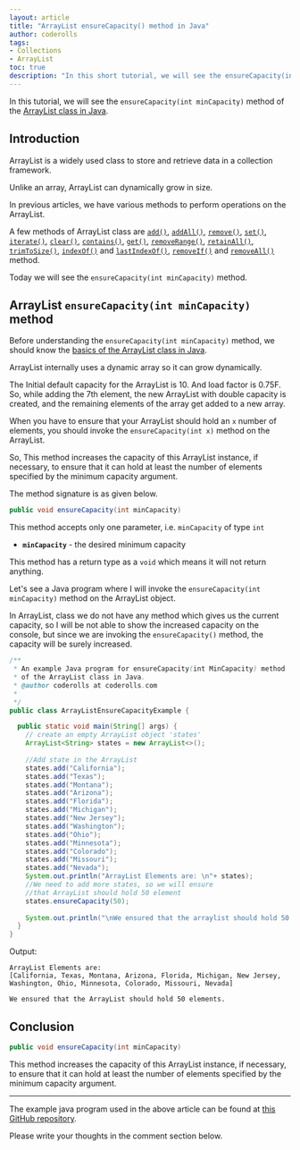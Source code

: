 ```yaml
---
layout: article  
title: "ArrayList ensureCapacity() method in Java"  
author: coderolls  
tags: 
- Collections
- ArrayList
toc: true
description: "In this short tutorial, we will see the ensureCapacity(int minCapacity) method of the ArrayList class in Java." 
---
```


In this tutorial, we will see the `ensureCapacity(int minCapacity)` method of the  [ArrayList class in Java](https://coderolls.com/arraylist-in-java/). 

## Introduction  
ArrayList is a widely used class to store and retrieve data in a collection framework.

Unlike an array, ArrayList can dynamically grow in size.

In previous articles, we have various methods to perform operations on the ArrayList.

A few methods of ArrayList class are [`add()`](https://coderolls.com/add-element-in-arraylist/), [`addAll()`](http://https://coderolls.com/arraylist-addall-method-in-java/), [`remove()`](https://coderolls.com/remove-element-from-arraylist/), [`set()`](https://coderolls.com/change-element-in-arraylist/), [`iterate()`](https://coderolls.com/iterating-the-arraylist-in-java/), [`clear()`](https://coderolls.com/arraylist-clear-method-in-java/),  [`contains()`](https://coderolls.com/arraylist-contains-method), [`get()`](https://coderolls.com/arraylist-get-method), [`removeRange()`](https://coderolls.com/arraylist-removerange-method), [`retainAll()`](https://coderolls.com/arraylist-retainall-method),  [`trimToSize()`](https://coderolls.com/arraylist-trimtosize-method), [`indexOf()`](https://coderolls.com/arraylist-indexof-method) and  [`lastIndexOf()`](https://coderolls.com/arraylist-lastindexof-method),  [`removeIf()`](https://coderolls.com/arraylist-removeIf-method) and   [`removeAll()`](https://coderolls.com/arraylist-removeall-method)  method. 

Today we will see the `ensureCapacity(int minCapacity)` method. 

## ArrayList `ensureCapacity(int minCapacity)` method  

Before understanding the `ensureCapacity(int minCapacity)` method, we should know the [basics of the ArrayList class in Java](https://coderolls.com/arraylist-in-java/). 

ArrayList internally uses a dynamic array so it can grow dynamically.

The Initial default capacity for the ArrayList is 10. And load factor is 0.75F. So, while adding the 7th element, the new ArrayList with double capacity is created, and the remaining elements of the array get added to a new array.

When you have to ensure that your ArrayList should hold an `x` number of elements, you should invoke the `ensureCapacity(int x)` method on the ArrayList.

So, This method increases the capacity of this  ArrayList instance, if necessary, to ensure that it can hold at least the number of elements specified by the minimum capacity argument.

The method signature is as given below.
```java
public void ensureCapacity(int minCapacity)
```

This method accepts only one parameter, i.e. `minCapacity` of type `int`

- **`minCapacity`** - the desired minimum capacity

This method has a return type as a `void` which means it will not return anything.

Let's see a Java program where I will invoke the `ensureCapacity(int minCapacity)` method on the ArrayList object.

In ArrayList, class we do not have any method which gives us the current capacity, so I will be not able to show the increased capacity on the console, but since we are invoking the `ensureCapacity()` method, the capacity will be surely increased.

```java
/**
 * An example Java program for ensureCapacity(int MinCapacity) method 
 * of the ArrayList class in Java.
 * @author coderolls at coderolls.com
 *
 */
public class ArrayListEnsureCapacityExample {

  public static void main(String[] args) {
    // create an empty ArrayList object 'states'
    ArrayList<String> states = new ArrayList<>();
    
    //Add state in the ArrayList
    states.add("California");
    states.add("Texas");
    states.add("Montana");
    states.add("Arizona");
    states.add("Florida");
    states.add("Michigan");
    states.add("New Jersey");
    states.add("Washington");
    states.add("Ohio");
    states.add("Minnesota");
    states.add("Colorado");
    states.add("Missouri");
    states.add("Nevada");
    System.out.println("ArrayList Elements are: \n"+ states);
    //We need to add more states, so we will ensure 
    //that ArrayList should hold 50 element
    states.ensureCapacity(50);
    
    System.out.println("\nWe ensured that the arraylist should hold 50 elements.");
  }
}
```

Output:  
```
ArrayList Elements are: 
[California, Texas, Montana, Arizona, Florida, Michigan, New Jersey, Washington, Ohio, Minnesota, Colorado, Missouri, Nevada]

We ensured that the ArrayList should hold 50 elements.
```

## Conclusion  

```java
public void ensureCapacity(int minCapacity)
```
This method increases the capacity of this  ArrayList  instance, if necessary, to ensure that it can hold at least the number of elements specified by the minimum capacity argument.

---
The example java program used in the above article can be found at [this GitHub repository](https://github.com/coderolls/blogpost-coding-examples/tree/main/collections/arraylist/arraylist-ensurecapacity-method).  

Please write your thoughts in the comment section below.
